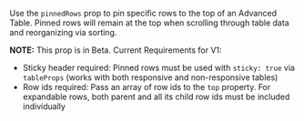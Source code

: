 Use the `pinnedRows` prop to pin specific rows to the top of an Advanced Table. Pinned rows will remain at the top when scrolling through table data and reorganizing via sorting.

**NOTE:** This prop is in Beta. Current Requirements for V1:
- Sticky header required: Pinned rows must be used with `sticky: true` via `tableProps` (works with both responsive and non-responsive tables)
- Row ids required: Pass an array of row ids to the `top` property. For expandable rows, both parent and all its child row ids must be included individually